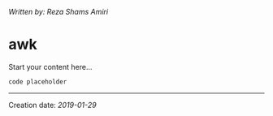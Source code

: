 _Written by: Reza Shams Amiri_
# awk

Start your content here...

``` sh
code placeholder
```

* * *
Creation date: _2019-01-29_
